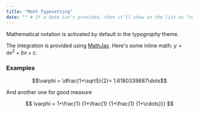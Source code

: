 ```yaml
---
title: "Math Typesetting"
date: "" # If a date isn't provided, then it'll show in the list as "no date"
---
```


Mathematical notation is activated by default in the _typography_ theme.

The integration is provided using [MathJax](https://www.mathjax.org). Here's some inline math: $y = ax^2+bx+c$.

### Examples

$$\varphi = \dfrac{1+\sqrt5}{2}= 1.6180339887\dots$$

And another one for good measure

$$
\varphi = 1+\frac{1} {1+\frac{1} {1+\frac{1} {1+\cdots}}}
$$

